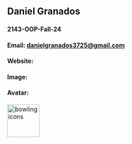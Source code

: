 ## Daniel Granados 
#### 2143-OOP-Fall-24
#### Email: danielgranados3725@gmail.com
#### Website: 
#### Image: 

#### Avatar: 
<img src="https://www.flaticon.com/free-icons/bowling" title="bowling icons" width="75">

